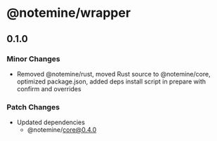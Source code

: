 # @notemine/wrapper

## 0.1.0

### Minor Changes

- Removed @notemine/rust, moved Rust source to @notemine/core, optimized package.json, added deps install script in prepare with confirm and overrides

### Patch Changes

- Updated dependencies
  - @notemine/core@0.4.0
